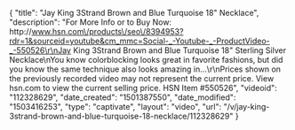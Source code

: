 {
    "title": "Jay King 3Strand Brown and Blue Turquoise 18\" Necklace",
    "description": "For More Info or to Buy Now: http:\/\/www.hsn.com\/products\/seo\/8394953?rdr=1&sourceid=youtube&cm_mmc=Social-_-Youtube-_-ProductVideo-_-550526\r\nJay King 3Strand Brown and Blue Turquoise 18\" Sterling Silver Necklace\nYou know colorblocking looks great in favorite fashions, but did you know the same technique also looks amazing in...\r\nPrices shown on the previously recorded video may not represent the current price.  View hsn.com to view the current selling price. HSN Item #550526",
    "videoid": "112328629",
    "date_created": "1501387550",
    "date_modified": "1503416253",
    "type": "captivate",
    "layout": "video",
    "url": "\/v\/jay-king-3strand-brown-and-blue-turquoise-18-necklace\/112328629"
}
